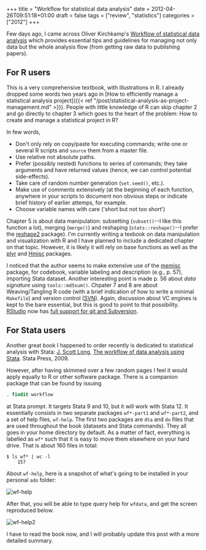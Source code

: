 +++
title = "Workflow for statistical data analysis"
date = 2012-04-26T09:51:18+01:00
draft = false
tags = ["review", "statistics"]
categories = ["2012"]
+++

Few days ago, I came across Oliver Kirchkamp's <i class="fa fa-file-pdf-o fa-1x"></i> [Workflow of statistical data analysis](http://www.kirchkamp.de/oekonometrie/pdf/wf-screen2.pdf) which provides essential tips and guidelines for managing not only data but the whole analysis flow (from getting raw data to publishing papers).

<!--more-->

## For R users

This is a very comprehensive textbook, with illustrations in R. I already dropped some words two years ago in [How to efficiently manage a statistical analysis project]({{< ref "/post/statistical-analysis-as-project-management.md" >}}). People with little knowledge of R can skip chapter 2 and go directly to chapter 3 which goes to the heart of the problem: How to create and manage a statistical project in R? 

In few words, 

- Don't only rely on copy/paste for executing commands; write one or several R scripts and `source` them from a master file.
- Use relative not absolute paths.
- Prefer (possibly nested) functions to series of commands; they take arguments and have returned values (hence, we can control potential side-effects).
- Take care of random number generation (`set.seed()`, etc.).
- Make use of comments extensively (at the beginning of each function, anywhere in your scripts to document non obvious steps or indicate brief history of earlier attemps, for example.
- Choose variable names with care ('short but not too short')

Chapter 5 is about data manipulation: subsetting (`subset()`--I like this function a lot), merging (`merge()`) and reshaping (`stats::reshape()`--I prefer the [reshape2](http://cran.r-project.org/web/packages/reshape2/index.html) package). I'm currently writing a texbook on data manipulation and visualization with R and I have planned to include a dedicated chapter on that topic. However, it is likely it will rely on base functions as well as the [plyr](http://cran.r-project.org/web/packages/plyr/index.html) and [Hmisc](http://cran.r-project.org/web/packages/Hmisc/index.html) packages.

I noticed that the author seems to make extensive use of the [memisc](http://cran.r-project.org/web/packages/memisc/index.html) package, for codebook, variable labeling and description (e.g., p. 57), importing Stata dataset. Another interesting point is made p. 56 about *data signature* using `tools::md5sum()`. Chpater 7 and 8 are about Weaving/Tangling R code (with a brief indication of how to write a minimal `Makefile`) and version control ([SVN](http://subversion.tigris.org/)). Again, discussion about VC engines is kept to the bare essential, but this is good to point to that possibility. [RStudio](http://rstudio.org/) now has [full support for git and Subversion](http://rstudio.org/docs/version_control/overview).

## For Stata users

Another great book I happened to order recently is dedicated to statistical analysis with Stata:
[J. Scott Long](http://www.indiana.edu/~jslsoc/), [The workflow of data analysis using Stata](http://www.stata.com/bookstore/workflow-data-analysis-stata/). Stata Press, 2009.

However, after having skimmed over a few random pages I feel it would apply equally to R or other software package. There is a companion package that can be found by issuing 

```stata
. findit workflow
```

at Stata prompt. It targets Stata 9 and 10, but it will work with Stata 12. It essentially consists in two separate packages `wf*-part1` and `wf*-part2`, and a set of help files, `wf-help`.
The first two packages are `dta` and `do` files that are used throughout the book (datasets and Stata commands). They all goes in your home directory by default. As a matter of fact, everything is labelled as `wf*` such that it is easy to move them elsewhere on your hard drive. That is about 160 files in total:

```
$ ls wf* | wc -l
    157
```

About `wf-help`, here is a snapshot of what's going to be installed in your personal `ado` folder:

![wf-help](/img/20120426203907.png)

After that, you will be able to type query help for `wfdata`, and get the screen reproduced below.

![wf-help2](/img/20120426204757.png)

I have to read the book now, and I will probably update this post with a more detailed summary.
